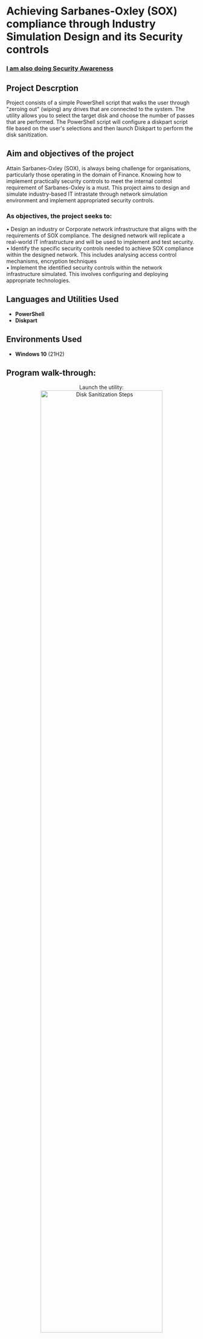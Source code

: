 <h1>Achieving Sarbanes-Oxley (SOX) compliance through Industry Simulation Design and its Security controls </h1>

 ### [I am also doing Security Awareness](https://www.facebook.com/profile.php?id=100086563703368&mibextid=ZbWKwL)

 <h2>Project Descrption</h2>
Project consists of a simple PowerShell script that walks the user through "zeroing out" (wiping) any drives that are connected to the system. The utility allows you to select the target disk and choose the number of passes that are performed. The PowerShell script will configure a diskpart script file based on the user's selections and then launch Diskpart to perform the disk sanitization.
<br />

<h2>Aim and objectives of the project</h2>
Attain Sarbanes-Oxley (SOX), is always being challenge for organisations, particularly those operating in the domain of Finance. Knowing how to implement practically security controls to meet the internal control requirement of Sarbanes-Oxley is a must. This project aims to design and simulate industry-based IT intrastate through network simulation environment and implement appropriated security controls.
<br />
<h3>As objectives, the project seeks to:</h3>
<p>
•	Design an industry or Corporate network infrastructure that aligns with the requirements of SOX compliance. 
The designed network will replicate a real-world IT infrastructure and will be used to implement and test security.<br />
•	Identify the specific security controls needed to achieve SOX compliance within the designed network. This includes analysing access control mechanisms, encryption techniques<br />
•	Implement the identified security controls within the network infrastructure simulated. This involves configuring and deploying appropriate technologies.

</p>
<h2>Languages and Utilities Used</h2>

- <b>PowerShell</b> 
- <b>Diskpart</b>

<h2>Environments Used </h2>

- <b>Windows 10</b> (21H2)

<h2>Program walk-through:</h2>

<p align="center">
Launch the utility: <br/>
<img src="https://i.imgur.com/62TgaWL.png" height="80%" width="80%" alt="Disk Sanitization Steps"/>
<br />
<br />
Select the disk:  <br/>
<img src="https://i.imgur.com/tcTyMUE.png" height="80%" width="80%" alt="Disk Sanitization Steps"/>
<br />
<br />
Enter the number of passes: <br/>
<img src="https://i.imgur.com/nCIbXbg.png" height="80%" width="80%" alt="Disk Sanitization Steps"/>
<br />
<br />
Confirm your selection:  <br/>
<img src="https://i.imgur.com/cdFHBiU.png" height="80%" width="80%" alt="Disk Sanitization Steps"/>
<br />
<br />
Wait for process to complete (may take some time):  <br/>
<img src="https://i.imgur.com/JL945Ga.png" height="80%" width="80%" alt="Disk Sanitization Steps"/>
<br />
<br />
Sanitization complete:  <br/>
<img src="https://i.imgur.com/K71yaM2.png" height="80%" width="80%" alt="Disk Sanitization Steps"/>
<br />
<br />
Observe the wiped disk:  <br/>
<img src="https://i.imgur.com/AeZkvFQ.png" height="80%" width="80%" alt="Disk Sanitization Steps"/>
</p>

<!--
 ```diff
- text in red
+ text in green
! text in orange
# text in gray
@@ text in purple (and bold)@@
```
--!>
